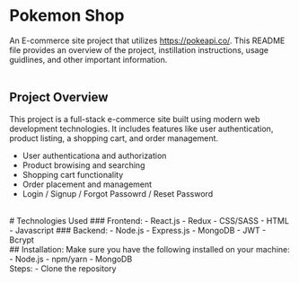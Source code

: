 # Pokemon Shop <br/>
An E-commerce site project that utilizes https://pokeapi.co/. This README file provides an overview of the project, instillation instructions, usage guidlines, and other important information.
<br/>
<br/>
## Project Overview
This project is a full-stack e-commerce site built using modern web development technologies. It includes features like user authentication, product listing, a shopping cart, and order management.
- User authenticationa and authorization
- Product browising and searching
- Shopping cart functionality
- Order placement and management
- Login / Signup / Forgot Passowrd / Reset Password
<br/>
# Technologies Used
### Frontend:
- React.js
- Redux
- CSS/SASS
- HTML
- Javascript
### Backend:
- Node.js
- Express.js
- MongoDB
- JWT
- Bcrypt
<br/>
## Installation:
Make sure you have the following installed on your machine:
- Node.js
- npm/yarn
- MongoDB
<br/>
Steps:
- Clone the repository
